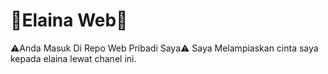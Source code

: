 # 🌼Elaina Web🌼
⚠️Anda Masuk Di Repo Web Pribadi Saya⚠️
Saya Melampiaskan cinta saya kepada elaina lewat chanel ini.

